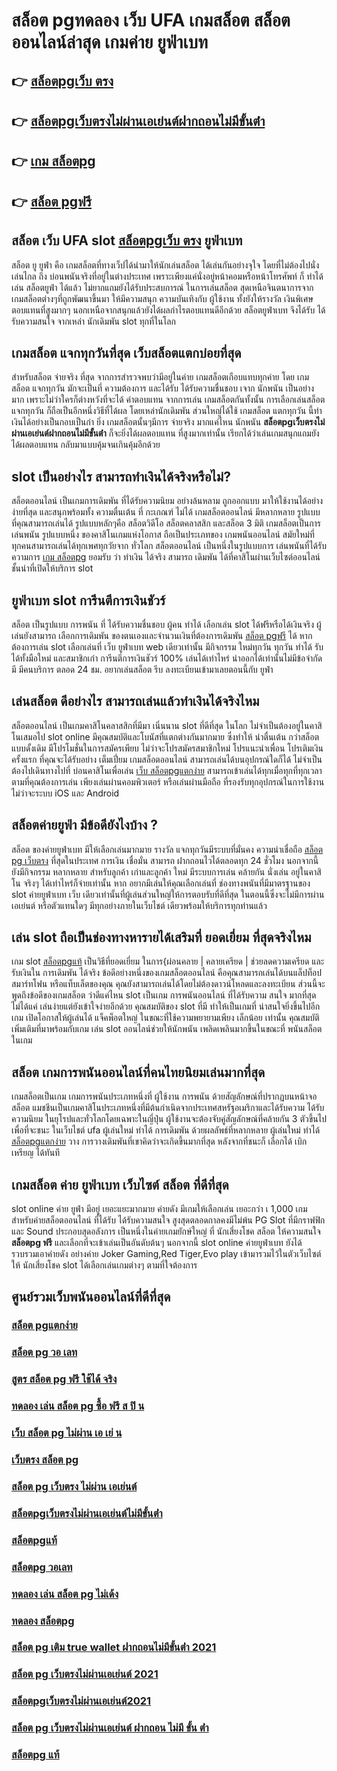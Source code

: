 # สล็อต pgทดลอง เว็บ UFA เกมสล็อต  สล็อตออนไลน์ล่าสุด เกมค่าย ยูฟ่าเบท

## 👉 [สล็อตpgเว็บ ตรง](https://finasteride365.com/new-slot-pg/)
## 👉 [สล็อตpgเว็บตรงไม่ผ่านเอเย่นต์ฝากถอนไม่มีขั้นต่ํา](https://finasteride365.com/new-slot-pg/)
## 👉 [เกม สล็อตpg](https://finasteride365.com/new-slot-pg/)
## 👉 [สล็อต pgฟรี](https://finasteride365.com/new-slot-pg/)

## สล็อต เว็บ UFA  slot [สล็อตpgเว็บ ตรง](https://finasteride365.com/new-slot-pg/)   ยูฟ่าเบท

สล็อต ยู ยูฟ่า คือ  เกมสล็อตที่ทางเว็ปได้นำมาให้นักเล่นสล็อต  ได้เล่นกันอย่างจุใจ โดยที่ไม่ต้องไปนั่งเล่นไกล ถึง บ่อนพนันจริงที่อยู่ในต่างประเทศ เพราะเพียงแค่นั่งอยู่หน้าคอมหรือหน้าโทรศัพท์ ก็ ทำได้ เล่น สล็อตยูฟ่า ได้แล้ว  ไม่ยากแถมยังได้รับประสบการณ์ ในการเล่นสล็อต สุดเหนือจินตนาการจาก เกมสล็อตต่างๆที่ถูกพัฒนาขึ้นมา ให้มีความสนุก ความบันเทิงกับ ผู้ใช้งาน   ทั้งยังให้รางวัล เงินพิเศษตอบแทนที่สูงมากๆ นอกเหนือจากสนุกแล้วยังได้ผลกำไรตอบแทนดีอีกด้วย สล็อตยูฟ่าเบท  จึงได้รับ ได้รับความสนใจ จากเหล่า นักเดิมพัน slot  ทุกที่ในโลก


##  เกมสล็อต แจกทุกวันที่สุด เว็บสล็อตแตกบ่อยที่สุด

สำหรับสล็อต  จ่ายจริง ที่สุด จากการสำรวจพบว่ามีอยู่ในค่าย เกมสล็อตเกือบแทบทุกค่าย โดย เกมสล็อต แจกทุกวัน มักจะเป็นที่ ความต้องการ และได้รับ ได้รับความชื่นชอบ เจาก นักพนัน  เป็นอย่างมาก  เพราะไม่ว่าใครก็ต่างหวังที่จะได้ ค่าตอบแทน จากการเล่น เกมสล็อตกันทั้งนั้น การเลือกเล่นสล็อต  แจกทุกวัน ก็ถือเป็นอีกหนึ่งวิธีที่ได้ผล โดยเหล่านักเดิมพัน  ส่วนใหญ่ได้ใช้ เกมสล็อต แตกทุกวัน นี้ทำเงินได้อย่างเป็นกอบเป็นกำ ยิ่ง เกมสล็อตนั้นๆมีการ จ่ายจริง  มากแค่ไหน  นักพนัน  **สล็อตpgเว็บตรงไม่ผ่านเอเย่นต์ฝากถอนไม่มีขั้นต่ํา** ก็จะยิ่งได้ผลตอบแทน ที่สูงมากเท่านั้น เรียกได้ว่าเล่นเกมสนุกแถมยัง ได้ผลตอบแทน กลับมาแบบคุ้มจนเกินคุ้มอีกด้วย


##  slot  เป็นอย่างไร สามารถทำเงินได้จริงหรือไม่?

 สล็อตออนไลน์  เป็นเกมการเดิมพัน ที่ได้รับความนิยม อย่างล้นหลาม  ถูกออกแบบ มาให้ใช้งานได้อย่างง่ายที่สุด  และสนุกพร้อมทั้ง ความตื่นเต้น ที่ กะเกณฑ์ ไม่ได้ เกมสล็อตออนไลน์  มีหลากหลาย รูปแบบ  ที่คุณสามารถเล่นได้ รูปแบบหลักๆคือ  สล็อตวิดีโอ สล็อตคลาสสิก และสล็อต 3 มิติ เกมสล็อตเป็นการ เล่นพนัน รูปแบบหนึ่ง ของคาสิโนเกมแห่งโอกาส ถือเป็นประเภทของ  เกมพนันออนไลน์ สมัยใหม่ที่ ทุกคนสามารถเล่นได้ทุกเพศทุกวัยจาก ทั่วโลก   สล็อตออนไลน์  เป็นหนึ่งในรูปแบบการ เล่นพนันที่ได้รับความการ [เกม สล็อตpg](https://finasteride365.com/new-slot-pg/) ยอมรับ ว่า ทำเงิน ได้จริง สามารถ เดิมพัน ได้ที่คาสิโนผ่านเว็บไซต์ออนไลน์ชั้นนำที่เปิดให้บริการ slot 


## ยูฟ่าเบท  slot  การีนตีการเงินชัวร์

สล็อต เป็นรูปแบบ การพนัน ที่ ได้รับความชื่นชอบ ผู้คน ทำได้ เลือกเล่น slot ได้ฟรีหรือได้เงินจริง ผู้เล่นยังสามารถ เลือกการเดิมพัน ของตนเองและจำนวนเงินที่ต้องการเดิมพัน [สล็อต pgฟรี](https://finasteride365.com/new-slot-pg/) ได้ หากต้องการเล่น slot เลือกเล่นที่ เว็บ  ยูฟ่าเบท   web เดียวเท่านั้น มีกิจกรรม  ใหม่ทุกวัน ทุกวัน  ทำได้ รับได้ทั้งมือใหม่ และสมาชิกเก่า การีนตีการเงินชัวร์ 100% เล่นได้เท่าไหร่ นำออกได้เท่านั้นไม่มีข้อจำกัด มี มีคนบริการ ตลอด 24 ชม.   อยากเล่นสล็อต รีบ ลงทะเบียนเข้ามาเลยตอนนี้กับ  ยูฟ่า


## เล่นสล็อต ดีอย่างไร สามารถเล่นแล้วทำเงินได้จริงไหม

 สล็อตออนไลน์ เป็นเกมคาสิโนคลาสสิกที่มีมา เนิ่นนาน   slot ที่ดีที่สุด ในโลก ไม่จำเป็นต้องอยู่ในคาสิโนเสมอไป  slot online มีคุณสมบัติและโบนัสที่แตกต่างกันมากมาย ซึ่งทำให้ น่าตื่นเต้น กว่าสล็อต แบบดั้งเดิม  มีโปรโมชั่นในการสมัครเพียบ ไม่ว่าจะโปรสมัครสมาชิกใหม่ โปรแนะนำเพื่อน โปรเติมเงินครั้งแรก ที่คุณจะได้รับอย่าง เต็มเปี่ยม  เกมสล็อตออนไลน์ สามารถเล่นได้บนอุปกรณ์ใดก็ได้ ไม่จำเป็นต้องไปเดินทางไปที่ บ่อนคาสิโนเพื่อเล่น [เว็บ สล็อตpgแตกง่าย](https://finasteride365.com/new-slot-pg/) สามารถเข้าเล่นได้ทุกเมื่อทุกที่ทุกเวลาตามที่คุณต้องการเล่น เพียงเล่นผ่านคอมพิวเตอร์ หรือเล่นผ่านมือถือ ที่รองรับทุกอุปกรณ์ในการใช้งาน ไม่ว่าจะระบบ iOS และ Android

## สล็อตค่ายยูฟ่า มีข้อดียังไงบ้าง ?
สล็อต ของค่ายยูฟ่าเบท  มีให้เลือกเล่นมากมาย  รางวัล  แจกทุกวันมีระบบที่มั่นคง  ความน่าเชื่อถือ [สล็อต pg เว็บตรง](https://finasteride365.com/new-slot-pg/) ที่สุดในประเทศ การเงิน  เชื่อมั่น สามารถ  ฝากถอนไวได้ตลอดทุก 24 ชั่วโมง นอกจากนี้ยังมีกิจกรรม หลากหลาย สำหรับลูกค้า เก่าและลูกค้า ใหม่ มีระบบการเล่น  คล้ายกัน นั่งเล่น อยู่ในคาสิโน  จริงๆ ได้เท่าไหร่ก็จ่ายเท่านั้น หาก อยากมีเล่นให้คุณเลือกเล่นที่ ช่องทางพนันที่มีมาตรฐานของ slot ค่ายยูฟ่าเบท  เว็บ เดียวเท่านั้นที่ผู้เล่นส่วนใหญ่ให้การตอบรับที่ดีที่สุด ในตอนนี้ซึ่งจะไม่มีการผ่านเอเย่นต์ หรือตัวแทนใดๆ มีทุกอย่างภายในเว็บไชต์ เดียวพร้อมให้บริการทุกท่านแล้ว

## เล่น slot ถือเป็นช่องทางหารายได้เสริมที่ ยอดเยี่ยม ที่สุดจริงไหม

เกม slot [สล็อตpgแท้](https://finasteride365.com/new-slot-pg/) เป็นวิธีที่ยอดเยี่ยม ในการ{ผ่อนคลาย | คลายเครียด | ช่วยลดความเครียด และรับเงินใน การเดิมพัน ได้จริง ข้อดีอย่างหนึ่งของเกมสล็อตออนไลน์ คือคุณสามารถเล่นได้บนแล็ปท็อป สมาร์ทโฟน หรือแท็บเล็ตของคุณ คุณยังสามารถเล่นได้โดยไม่ต้องดาวน์โหลดและลงทะเบียน ส่วนนี้จะพูดถึงข้อดีของเกมสล็อต ว่าดีแค่ไหน  slot เป็นเกม การพนันออนไลน์ ที่ได้รับความ สนใจ มากที่สุด  ไม่ได้แค่ เล่นง่ายแต่ยังเข้าใจง่ายอีกด้วย คุณสมบัติของ slot ที่มี ทำให้เป็นเกมที่ น่าสนใจยิ่งขึ้นไปอีกเกม เปิดโอกาสให้ผู้เล่นได้ แจ็คพ็อตใหญ่ ในขณะที่ใช้ความพยายามเพียง เล็กน้อย เท่านั้น คุณสมบัติเพิ่มเติมที่มาพร้อมกับเกม เล่น slot ออนไลน์ช่วยให้นักพนัน เพลิดเพลินมากขึ้นในขณะที่ พนันสล็อต ในเกม


## สล็อต  เกมการพนันออนไลน์ที่คนไทยนิยมเล่นมากที่สุด

 เกมสล็อตเป็นเกม  เกมการพนันประเภทหนึ่งที่ ผู้ใช้งาน  การพนัน ด้วยสัญลักษณ์ที่ปรากฏบนหน้าจอ สล็อต แมชชีนเป็นเกมคาสิโนประเภทหนึ่งที่มีต้นกำเนิดจากประเทศสหรัฐอเมริกาและได้รับความ  ได้รับความนิยม ในยุโรปและทั่วโลกโดยเฉพาะในญี่ปุ่น  ผู้ใช้งานจะต้องจับคู่สัญลักษณ์ที่คล้ายกัน 3 ตัวขึ้นไปเพื่อที่จะชนะ ในเว็บไชต์  ufa  ผู้เล่นใหม่  ทำได้  การเดิมพัน ด้วยผลลัพธ์ที่หลากหลาย  ผู้เล่นใหม่  ทำได้ [สล็อตpgแตกง่าย](https://finasteride365.com/new-slot-pg/) วาง  การวางเดิมพันที่เขาคิดว่าจะเกิดขึ้นมากที่สุด หลังจากที่ชนะก็ เลือกได้  เบิก เหรียญ ได้ทันที


##   เกมสล็อต ค่าย  ยูฟ่าเบท เว็บไซต์  สล็อต ที่ดีที่สุด 

 slot online  ค่าย  ยูฟ่า มีอยู่ เยอะแยะมากมาย  ค่ายดัง มีเกมให้เลือกเล่น เยอะกว่า เ 1,000 เกม สำหรับค่ายสล็อตออนไลน์ ที่ได้รับ  ได้รับความสนใจ สูงสุดตลอดกาลคงมีไม่พ้น PG Slot ที่มีกราฟฟิก และ Sound ประกอบสุดอลังการ เป็นหนึ่งในค่ายเกมยักษ์ใหญ่ ที่ นักเสี่ยงโชค สล็อต ให้ความสนใจ  **สล็อตpg ฟรี** และเลือกที่จะเข้าเล่นเป็นอันดับต้นๆ  นอกจากนี้ slot online ค่ายยูฟ่าเบท ยังได้รวบรวมเอาค่ายดัง อย่างค่าย Joker Gaming,Red Tiger,Evo play เข้ามารวมไว้ในตัวเว็บไซต์  ให้ นักเสี่ยงโชค slot  ได้เลือกเล่นเกมต่างๆ ตามที่ใจต้องการ  

## ศูนย์รวมเว็บพนันออนไลน์ที่ดีที่สุด

### [สล็อต pgแตกง่าย](https://atom.io/themes/สมัคร%20สล็อต%20pg%20เริ่ม%20ต้น%201%20บาท%20เว็บตรง%20ไม่ผ่านเอเย่นต์%20ปลอดภัยชัวร์)
### [สล็อต pg วอ เลท](https://atom.io/themes/สมัคร%20สล็อต%20pg%20ฝากถอนไม่มีขั้นต่ํา%20เว็บตรง%20ไม่ผ่านเอเย่นต์%20ปลอดภัยชัวร์)
### [สูตร สล็อต pg ฟรี ใช้ได้ จริง](https://atom.io/themes/สมัคร%20สล็อต%20pg%20เกมส์%20ไหนดี%20โบนัสแตกบ่อย%202022%20เว็บตรง%20ไม่ผ่านเอเย่นต์%20ปลอดภัยชัวร์)
### [ทดลอง เล่น สล็อต pg ซื้อ ฟรี ส ปิ น](https://atom.io/themes/สมัคร%20เว็บ%20สล็อต%20pg%20แตก%20ง่าย%20วอ%20ล%20เล็%20ต%20เว็บตรง%20ไม่ผ่านเอเย่นต์%20ปลอดภัยชัวร์)
### [เว็บ สล็อต pg ไม่ผ่าน เอ เย่ น](https://atom.io/themes/สมัคร%20สล็อต%20pg%20ปรับปรุง%20ถึง%20กี่%20โมงล่าสุด%20เว็บตรง%20ไม่ผ่านเอเย่นต์%20ปลอดภัยชัวร์)
### [เว็บตรง สล็อต pg](https://atom.io/themes/สมัคร%20สล็อต%20pg%20เบ%20ท%201%20บาท%20แตกง่าย%20เว็บตรง%20ไม่ผ่านเอเย่นต์%20ปลอดภัยชัวร์)
### [สล็อต pg เว็บตรง ไม่ผ่าน เอเย่นต์](https://atom.io/themes/สมัคร%20สล็อตpgล่าสุด%20เว็บตรง%20ไม่ผ่านเอเย่นต์%20ปลอดภัยชัวร์)
### [สล็อตpgเว็บตรงไม่ผ่านเอเย่นต์ไม่มีขั้นต่ํา](https://atom.io/themes/สมัคร%20สล็อต%20pg%20แท้ทดลองเล่น%20เว็บตรง%20ไม่ผ่านเอเย่นต์%20ปลอดภัยชัวร์)
### [สล็อตpgแท้](https://atom.io/themes/สมัคร%20สล็อต%20pg%20เว็บตรงไม่ผ่านเอเย่นต์%202021%20เว็บตรง%20ไม่ผ่านเอเย่นต์%20ปลอดภัยชัวร์)
### [สล็อตpg วอเลท](https://atom.io/themes/สมัคร%20สล็อต%20pg%20โปรสมาชิกใหม่%20เว็บตรง%20ไม่ผ่านเอเย่นต์%20ปลอดภัยชัวร์)
### [ทดลอง เล่น สล็อต pg ไม่เด้ง](https://atom.io/themes/สมัคร%20สล็อตpgฝาก100รับ100%20เว็บตรง%20ไม่ผ่านเอเย่นต์%20ปลอดภัยชัวร์)
### [ทดลอง สล็อตpg](https://atom.io/themes/สมัคร%20สล็อต%20pg%20ฝากถอน%20true%20wallet%20ไม่มีขั้นต่ํา%20เว็บตรง%20ไม่ผ่านเอเย่นต์%20ปลอดภัยชัวร์)
### [สล็อต pg เติม true wallet ฝากถอนไม่มีขั้นต่ํา 2021](https://atom.io/themes/สมัคร%20เปอร์เซ็นต์การแตก%20สล็อต%20pg%20เว็บตรง%20ไม่ผ่านเอเย่นต์%20ปลอดภัยชัวร์)
### [สล็อต pg เว็บตรงไม่ผ่านเอเย่นต์ 2021](https://atom.io/themes/สมัคร%20สล็อต%20pg%20เริ่มต้น%201%20บาท%20เว็บตรง%20ไม่ผ่านเอเย่นต์%20ปลอดภัยชัวร์)
### [สล็อตpgเว็บตรงไม่ผ่านเอเย่นต์2021](https://atom.io/themes/สมัคร%20สล็อต%20pg เว็บตรง%20ไม่ผ่านเอเย่นต์%20เว็บตรง%20ไม่ผ่านเอเย่นต์%20ปลอดภัยชัวร์)
### [สล็อต pg เว็บตรงไม่ผ่านเอเย่นต์ ฝากถอน ไม่มี ขั้น ต่ํา](https://atom.io/themes/สมัคร%20สล็อตpg%20betflik%20เว็บตรง%20ไม่ผ่านเอเย่นต์%20ปลอดภัยชัวร์)
### [สล็อตpg แท้](https://atom.io/themes/สมัคร%20สล็อตpgเติมtrue%20wallet%20ไม่มีขั้นต่ํา2021%20เว็บตรง%20ไม่ผ่านเอเย่นต์%20ปลอดภัยชัวร์)